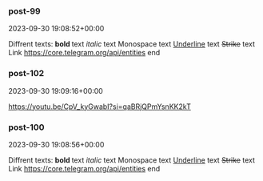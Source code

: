 
### post-99

2023-09-30 19:08:52+00:00

Diffrent texts: 
<b>bold </b>text
<i>italic</i> text
Monospace text
<u>Underline</u> text
<s>Strike</s> text
Link https://core.telegram.org/api/entities 
end




### post-102

2023-09-30 19:09:16+00:00

https://youtu.be/CpV_kyGwabI?si=qaBRjQPmYsnKK2kT




### post-100

2023-09-30 19:08:56+00:00

Diffrent texts: 
<b>bold </b>text
<i>italic</i> text
Monospace text
<u>Underline</u> text
<s>Strike</s> text
Link https://core.telegram.org/api/entities 
end




